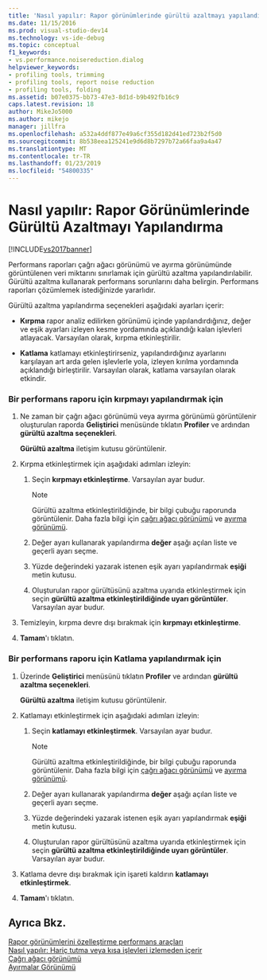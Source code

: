 ```yaml
---
title: 'Nasıl yapılır: Rapor görünümlerinde gürültü azaltmayı yapılandırma | Microsoft Docs'
ms.date: 11/15/2016
ms.prod: visual-studio-dev14
ms.technology: vs-ide-debug
ms.topic: conceptual
f1_keywords:
- vs.performance.noisereduction.dialog
helpviewer_keywords:
- profiling tools, trimming
- profiling tools, report noise reduction
- profiling tools, folding
ms.assetid: b07e0375-bb73-47e3-8d1d-b9b492fb16c9
caps.latest.revision: 18
author: MikeJo5000
ms.author: mikejo
manager: jillfra
ms.openlocfilehash: a532a4ddf877e49a6cf355d182d41ed723b2f5d0
ms.sourcegitcommit: 8b538eea125241e9d6d8b7297b72a66faa9a4a47
ms.translationtype: MT
ms.contentlocale: tr-TR
ms.lasthandoff: 01/23/2019
ms.locfileid: "54800335"
---
```

# <a name="how-to-configure-noise-reduction-in-report-views"></a>Nasıl yapılır: Rapor Görünümlerinde Gürültü Azaltmayı Yapılandırma
[!INCLUDE[vs2017banner](../includes/vs2017banner.md)]

Performans raporları çağrı ağacı görünümü ve ayırma görünümünde görüntülenen veri miktarını sınırlamak için gürültü azaltma yapılandırılabilir. Gürültü azaltma kullanarak performans sorunlarını daha belirgin. Performans raporları çözümlemek istediğinizde yararlıdır.  
  
 Gürültü azaltma yapılandırma seçenekleri aşağıdaki ayarları içerir:  
  
-   **Kırpma** rapor analiz edilirken görünümü içinde yapılandırdığınız, değer ve eşik ayarları izleyen kesme yordamında açıklandığı kalan işlevleri atlayacak. Varsayılan olarak, kırpma etkinleştirilir.  
  
-   **Katlama** katlamayı etkinleştirirseniz, yapılandırdığınız ayarlarını karşılayan art arda gelen işlevlerle yola, izleyen kırılma yordamında açıklandığı birleştirilir. Varsayılan olarak, katlama varsayılan olarak etkindir.  
  
### <a name="to-configure-trimming-for-a-performance-report"></a>Bir performans raporu için kırpmayı yapılandırmak için  
  
1.  Ne zaman bir çağrı ağacı görünümü veya ayırma görünümü görüntülenir oluşturulan raporda **Geliştirici** menüsünde tıklatın **Profiler** ve ardından **gürültü azaltma seçenekleri**.  
  
     **Gürültü azaltma** iletişim kutusu görüntülenir.  
  
2.  Kırpma etkinleştirmek için aşağıdaki adımları izleyin:  
  
    1.  Seçin **kırpmayı etkinleştirme**. Varsayılan ayar budur.  
  
        > [!NOTE]
        >  Gürültü azaltma etkinleştirildiğinde, bir bilgi çubuğu raporunda görüntülenir. Daha fazla bilgi için [çağrı ağacı görünümü](../profiling/call-tree-view.md) ve [ayırma görünümü](../profiling/dotnet-memory-allocations-view.md).  
  
    2.  Değer ayarı kullanarak yapılandırma **değer** aşağı açılan liste ve geçerli ayarı seçme.  
  
    3.  Yüzde değerindeki yazarak istenen eşik ayarı yapılandırmak **eşiği** metin kutusu.  
  
    4.  Oluşturulan rapor gürültüsünü azaltma uyarıda etkinleştirmek için seçin **gürültü azaltma etkinleştirildiğinde uyarı görüntüler**. Varsayılan ayar budur.  
  
3.  Temizleyin, kırpma devre dışı bırakmak için **kırpmayı etkinleştirme**.  
  
4.  **Tamam**'ı tıklatın.  
  
### <a name="to-configure-folding-for-a-performance-report"></a>Bir performans raporu için Katlama yapılandırmak için  
  
1.  Üzerinde **Geliştirici** menüsünü tıklatın **Profiler** ve ardından **gürültü azaltma seçenekleri**.  
  
     **Gürültü azaltma** iletişim kutusu görüntülenir.  
  
2.  Katlamayı etkinleştirmek için aşağıdaki adımları izleyin:  
  
    1.  Seçin **katlamayı etkinleştirmek**. Varsayılan ayar budur.  
  
        > [!NOTE]
        >  Gürültü azaltma etkinleştirildiğinde, bir bilgi çubuğu raporunda görüntülenir. Daha fazla bilgi için [çağrı ağacı görünümü](../profiling/call-tree-view.md) ve [ayırma görünümü](../profiling/dotnet-memory-allocations-view.md).  
  
    2.  Değer ayarı kullanarak yapılandırma **değer** aşağı açılan liste ve geçerli ayarı seçme.  
  
    3.  Yüzde değerindeki yazarak istenen eşik ayarı yapılandırmak **eşiği** metin kutusu.  
  
    4.  Oluşturulan rapor gürültüsünü azaltma uyarıda etkinleştirmek için seçin **gürültü azaltma etkinleştirildiğinde uyarı görüntüler**. Varsayılan ayar budur.  
  
3.  Katlama devre dışı bırakmak için işareti kaldırın **katlamayı etkinleştirmek**.  
  
4.  **Tamam**'ı tıklatın.  
  
## <a name="see-also"></a>Ayrıca Bkz.  
 [Rapor görünümlerini özelleştirme performans araçları](../profiling/customizing-performance-tools-report-views.md)   
 [Nasıl yapılır: Hariç tutma veya kısa işlevleri izlemeden içerir](../profiling/how-to-exclude-or-include-short-functions-from-instrumentation.md)   
 [Çağrı ağacı görünümü](../profiling/call-tree-view.md)   
 [Ayırmalar Görünümü](../profiling/dotnet-memory-allocations-view.md)
